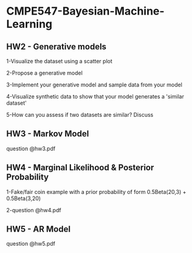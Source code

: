 # CMPE547-Bayesian-Machine-Learning

## HW2 - Generative models

1-Visualize the dataset using a scatter plot

2-Propose a generative model

3-Implement your generative model and sample data from your model

4-Visualize synthetic data to show that your model generates a 'similar dataset'

5-How can you assess if two datasets are similar? Discuss


## HW3 - Markov Model 

question @hw3.pdf

## HW4 -  Marginal Likelihood & Posterior Probability

1-Fake/fair coin example with a prior probability of form 0.5Beta(20,3) + 0.5Beta(3,20)

2-question @hw4.pdf

## HW5 - AR Model

question @hw5.pdf


